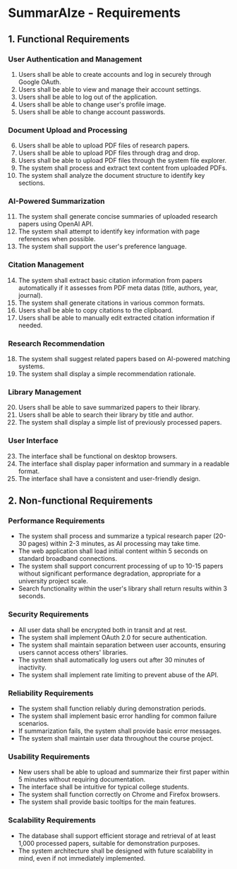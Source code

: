 # SummarAIze - Requirements

## 1. Functional Requirements

### User Authentication and Management
1) Users shall be able to create accounts and log in securely through Google OAuth.
2) Users shall be able to view and manage their account settings.
3) Users shall be able to log out of the application.
4) Users shall be able to change user's profile image.
5) Users shall be able to change account passwords.

### Document Upload and Processing
6) Users shall be able to upload PDF files of research papers.
7) Users shall be able to upload PDF files through drag and drop.
8) Users shall be able to upload PDF files through the system file explorer.
9) The system shall process and extract text content from uploaded PDFs.
10) The system shall analyze the document structure to identify key sections.

### AI-Powered Summarization
11) The system shall generate concise summaries of uploaded research papers using OpenAI API.
12) The system shall attempt to identify key information with page references when possible.
13) The system shall support the user's preference language.

### Citation Management
14) The system shall extract basic citation information from papers automatically if it assesses from PDF meta datas (title, authors, year, journal).
15) The system shall generate citations in various common formats.
16) Users shall be able to copy citations to the clipboard.
17) Users shall be able to manually edit extracted citation information if needed.

### Research Recommendation
18) The system shall suggest related papers based on AI-powered matching systems.
19) The system shall display a simple recommendation rationale.

### Library Management
20) Users shall be able to save summarized papers to their library.
21) Users shall be able to search their library by title and author.
22) The system shall display a simple list of previously processed papers.

### User Interface
23) The interface shall be functional on desktop browsers.
24) The interface shall display paper information and summary in a readable format.
25) The interface shall have a consistent and user-friendly design.

## 2. Non-functional Requirements

### Performance Requirements
- The system shall process and summarize a typical research paper (20-30 pages) within 2-3 minutes, as AI processing may take time.
- The web application shall load initial content within 5 seconds on standard broadband connections.
- The system shall support concurrent processing of up to 10-15 papers without significant performance degradation, appropriate for a university project scale.
- Search functionality within the user's library shall return results within 3 seconds.

### Security Requirements
- All user data shall be encrypted both in transit and at rest.
- The system shall implement OAuth 2.0 for secure authentication.
- The system shall maintain separation between user accounts, ensuring users cannot access others' libraries.
- The system shall automatically log users out after 30 minutes of inactivity.
- The system shall implement rate limiting to prevent abuse of the API.

### Reliability Requirements
- The system shall function reliably during demonstration periods.
- The system shall implement basic error handling for common failure scenarios.
- If summarization fails, the system shall provide basic error messages.
- The system shall maintain user data throughout the course project.

### Usability Requirements
- New users shall be able to upload and summarize their first paper within 5 minutes without requiring documentation.
- The interface shall be intuitive for typical college students.
- The system shall function correctly on Chrome and Firefox browsers.
- The system shall provide basic tooltips for the main features.

### Scalability Requirements
- The database shall support efficient storage and retrieval of at least 1,000 processed papers, suitable for demonstration purposes.
- The system architecture shall be designed with future scalability in mind, even if not immediately implemented.
